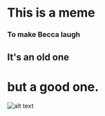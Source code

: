 This is a meme
==================



### To make Becca laugh

## It's an old one

# but a good one.

![alt text](https://emmyobrien.github.io/_posts/this-is-fine.0.jpg "Or is it?")
